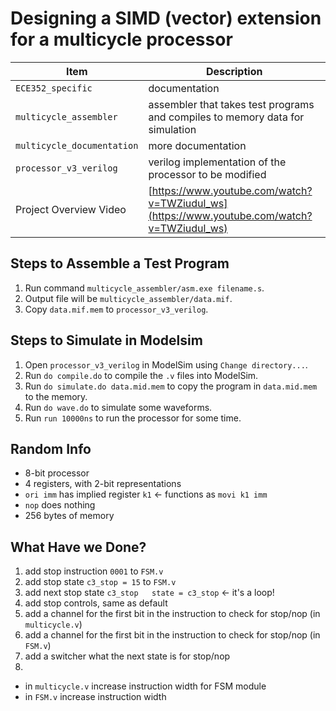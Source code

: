 # Designing a SIMD (vector) extension for a multicycle processor

|Item|Description|
|---|---|
|`ECE352_specific`| documentation|
|`multicycle_assembler`| assembler that takes test programs and compiles to memory data for simulation|
|`multicycle_documentation`| more documentation|
|`processor_v3_verilog`| verilog implementation of the processor to be modified|
|Project Overview Video|[https://www.youtube.com/watch?v=TWZiudul_ws](https://www.youtube.com/watch?v=TWZiudul_ws)|

## Steps to Assemble a Test Program

1) Run command `multicycle_assembler/asm.exe filename.s`.
2) Output file will be `multicycle_assembler/data.mif`.
3) Copy `data.mif.mem` to `processor_v3_verilog`.

## Steps to Simulate in Modelsim

1) Open `processor_v3_verilog` in ModelSim using `Change directory...`.
2) Run `do compile.do` to compile the `.v` files into ModelSim.
3) Run `do simulate.do data.mid.mem` to copy the program in `data.mid.mem` to the memory.
4) Run `do wave.do` to simulate some waveforms.
5) Run `run 10000ns` to run the processor for some time.

## Random Info

- 8-bit processor
- 4 registers, with 2-bit representations
- `ori imm` has implied register `k1` <- functions as `movi k1 imm`
- `nop` does nothing
- 256 bytes of memory

## What Have we Done?

1) add stop instruction `0001` to `FSM.v`
2) add stop state `c3_stop = 15` to `FSM.v`
3) add next stop state `c3_stop   state = c3_stop` <- it's a loop!
4) add stop controls, same as default
5) add a channel for the first bit in the instruction to check for stop/nop (in `multicycle.v`)
6) add a channel for the first bit in the instruction to check for stop/nop (in `FSM.v`)
7) add a switcher what the next state is for stop/nop
8) 

- in `multicycle.v` increase instruction width for FSM module
- in `FSM.v` increase instruction width
